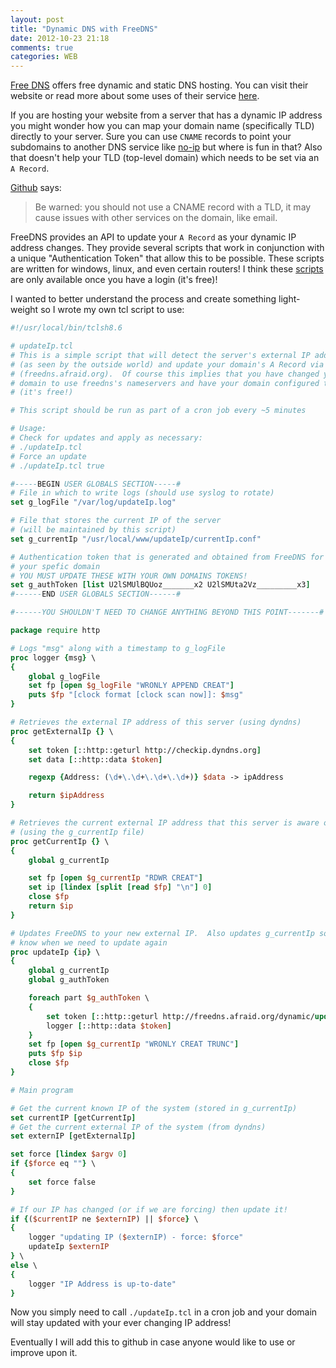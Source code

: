 ```yaml
---
layout: post
title: "Dynamic DNS with FreeDNS"
date: 2012-10-23 21:18
comments: true
categories: WEB
---
```


[Free DNS](http://freedns.afraid.org/ "Free DNS") offers free dynamic and static DNS hosting.  You can visit their website or read more about some uses of their service [here](/blog/2012/10/22/freedns-is-awesome).

If you are hosting your website from a server that has a dynamic IP address you might wonder how you can map your domain name (specifically TLD) directly to your server.  Sure you can use `CNAME` records to point your subdomains to another DNS service like [no-ip](http://www.no-ip.com/) but where is fun in that?  Also that doesn't help your TLD (top-level domain) which needs to be set via an `A Record`.

[Github](https://help.github.com/articles/setting-up-a-custom-domain-with-pages) says:

> Be warned: you should not use a CNAME record with a TLD, it may cause issues with other services on the domain, like email.

FreeDNS provides an API to update your `A Record` as your dynamic IP address changes.  They provide several scripts that work in conjunction with a unique "Authentication Token" that allow this to be possible.  These scripts are written for windows, linux, and even certain routers!  I think these [scripts](http://freedns.afraid.org/scripts/freedns.clients.php) are only available once you have a login (it's free)!

I wanted to better understand the process and create something light-weight so I wrote my own tcl script to use:

``` tcl updateIp
#!/usr/local/bin/tclsh8.6

# updateIp.tcl
# This is a simple script that will detect the server's external IP address 
# (as seen by the outside world) and update your domain's A Record via FreeDNS
# (freedns.afraid.org).  Of course this implies that you have changed your
# domain to use freedns's nameservers and have your domain configured there
# (it's free!) 

# This script should be run as part of a cron job every ~5 minutes

# Usage:
# Check for updates and apply as necessary:
# ./updateIp.tcl
# Force an update
# ./updateIp.tcl true

#-----BEGIN USER GLOBALS SECTION-----#
# File in which to write logs (should use syslog to rotate)
set g_logFile "/var/log/updateIp.log"

# File that stores the current IP of the server 
# (will be maintained by this script)
set g_currentIp "/usr/local/www/updateIp/currentIp.conf"

# Authentication token that is generated and obtained from FreeDNS for
# your spefic domain
# YOU MUST UPDATE THESE WITH YOUR OWN DOMAINS TOKENS!
set g_authToken [list U2lSMUlBQUoz_______x2 U2lSMUta2Vz_________x3] 
#------END USER GLOBALS SECTION------#

#------YOU SHOULDN'T NEED TO CHANGE ANYTHING BEYOND THIS POINT-------#

package require http

# Logs "msg" along with a timestamp to g_logFile
proc logger {msg} \
{
    global g_logFile
    set fp [open $g_logFile "WRONLY APPEND CREAT"]
    puts $fp "[clock format [clock scan now]]: $msg"
}

# Retrieves the external IP address of this server (using dyndns)
proc getExternalIp {} \
{
    set token [::http::geturl http://checkip.dyndns.org]
    set data [::http::data $token]

    regexp {Address: (\d+\.\d+\.\d+\.\d+)} $data -> ipAddress

    return $ipAddress
}

# Retrieves the current external IP address that this server is aware of
# (using the g_currentIp file)
proc getCurrentIp {} \
{
    global g_currentIp

    set fp [open $g_currentIp "RDWR CREAT"]
    set ip [lindex [split [read $fp] "\n"] 0]
    close $fp
    return $ip  
}

# Updates FreeDNS to your new external IP.  Also updates g_currentIp so we
# know when we need to update again  
proc updateIp {ip} \
{
    global g_currentIp
    global g_authToken

    foreach part $g_authToken \
    {
        set token [::http::geturl http://freedns.afraid.org/dynamic/update.php?$part]
    	logger [::http::data $token]
    }
    set fp [open $g_currentIp "WRONLY CREAT TRUNC"]
    puts $fp $ip
    close $fp
}

# Main program

# Get the current known IP of the system (stored in g_currentIp)
set currentIP [getCurrentIp]
# Get the current external IP of the system (from dyndns)
set externIP [getExternalIp]

set force [lindex $argv 0]
if {$force eq ""} \
{
    set force false
}

# If our IP has changed (or if we are forcing) then update it!
if {($currentIP ne $externIP) || $force} \
{
    logger "updating IP ($externIP) - force: $force"
    updateIp $externIP
} \
else \
{
    logger "IP Address is up-to-date"
}
```

Now you simply need to call `./updateIp.tcl` in a cron job and your domain will stay updated with your ever changing IP address!

Eventually I will add this to github in case anyone would like to use or improve upon it.
